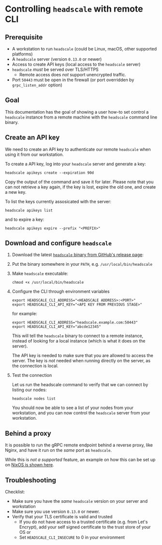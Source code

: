 # Controlling `headscale` with remote CLI

## Prerequisite

- A workstation to run `headscale` (could be Linux, macOS, other supported platforms)
- A `headscale` server (version `0.13.0` or newer)
- Access to create API keys (local access to the `headscale` server)
- `headscale` _must_ be served over TLS/HTTPS
  - Remote access does _not_ support unencrypted traffic.
- Port `50443` must be open in the firewall (or port overridden by `grpc_listen_addr` option)

## Goal

This documentation has the goal of showing a user how-to set control a `headscale` instance
from a remote machine with the `headscale` command line binary.

## Create an API key

We need to create an API key to authenticate our remote `headscale` when using it from our workstation.

To create a API key, log into your `headscale` server and generate a key:

```shell
headscale apikeys create --expiration 90d
```

Copy the output of the command and save it for later. Please note that you can not retrieve a key again,
if the key is lost, expire the old one, and create a new key.

To list the keys currently assosicated with the server:

```shell
headscale apikeys list
```

and to expire a key:

```shell
headscale apikeys expire --prefix "<PREFIX>"
```

## Download and configure `headscale`

1. Download the latest [`headscale` binary from GitHub's release page](https://github.com/juanfont/headscale/releases):

2. Put the binary somewhere in your `PATH`, e.g. `/usr/local/bin/headscale`

3. Make `headscale` executable:

    ```shell
    chmod +x /usr/local/bin/headscale
    ```

4. Configure the CLI through environment variables

    ```shell
    export HEADSCALE_CLI_ADDRESS="<HEADSCALE ADDRESS>:<PORT>"
    export HEADSCALE_CLI_API_KEY="<API KEY FROM PREVIOUS STAGE>"
    ```

    for example:

    ```shell
    export HEADSCALE_CLI_ADDRESS="headscale.example.com:50443"
    export HEADSCALE_CLI_API_KEY="abcde12345"
    ```

    This will tell the `headscale` binary to connect to a remote instance, instead of looking
    for a local instance (which is what it does on the server).

    The API key is needed to make sure that you are allowed to access the server. The key is _not_
    needed when running directly on the server, as the connection is local.

5. Test the connection

    Let us run the headscale command to verify that we can connect by listing our nodes:

    ```shell
    headscale nodes list
    ```

    You should now be able to see a list of your nodes from your workstation, and you can
    now control the `headscale` server from your workstation.

## Behind a proxy

It is possible to run the gRPC remote endpoint behind a reverse proxy, like Nginx, and have it run on the _same_ port as `headscale`.

While this is _not a supported_ feature, an example on how this can be set up on
[NixOS is shown here](https://github.com/kradalby/dotfiles/blob/4489cdbb19cddfbfae82cd70448a38fde5a76711/machines/headscale.oracldn/headscale.nix#L61-L91).

## Troubleshooting

Checklist:

- Make sure you have the _same_ `headscale` version on your server and workstation
- Make sure you use version `0.13.0` or newer.
- Verify that your TLS certificate is valid and trusted
  - If you do not have access to a trusted certificate (e.g. from Let's Encrypt), add your self signed certificate to the trust store of your OS or
  - Set `HEADSCALE_CLI_INSECURE` to 0 in your environment
